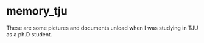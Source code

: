 # memory_tju
These are some pictures and documents unload when I was studying in TJU as a ph.D student.
